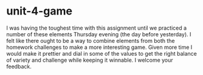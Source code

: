 # unit-4-game

I was having the toughest time with this assignment until we practiced a number of these elements Thursday evening (the day before yesterday).  I felt like there ought to be a way to combine elements from both the homework challenges to make a more interesting game.  Given more time I would make it prettier and dial in some of the values to get the right balance of variety and challenge while keeping it winnable.  I welcome your feedback.